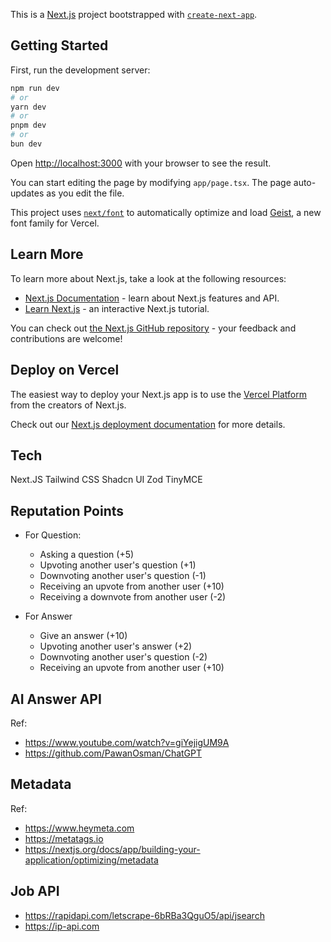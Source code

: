 This is a [Next.js](https://nextjs.org) project bootstrapped with [`create-next-app`](https://nextjs.org/docs/app/api-reference/cli/create-next-app).

## Getting Started

First, run the development server:

```bash
npm run dev
# or
yarn dev
# or
pnpm dev
# or
bun dev
```

Open [http://localhost:3000](http://localhost:3000) with your browser to see the result.

You can start editing the page by modifying `app/page.tsx`. The page auto-updates as you edit the file.

This project uses [`next/font`](https://nextjs.org/docs/app/building-your-application/optimizing/fonts) to automatically optimize and load [Geist](https://vercel.com/font), a new font family for Vercel.

## Learn More

To learn more about Next.js, take a look at the following resources:

- [Next.js Documentation](https://nextjs.org/docs) - learn about Next.js features and API.
- [Learn Next.js](https://nextjs.org/learn) - an interactive Next.js tutorial.

You can check out [the Next.js GitHub repository](https://github.com/vercel/next.js) - your feedback and contributions are welcome!

## Deploy on Vercel

The easiest way to deploy your Next.js app is to use the [Vercel Platform](https://vercel.com/new?utm_medium=default-template&filter=next.js&utm_source=create-next-app&utm_campaign=create-next-app-readme) from the creators of Next.js.

Check out our [Next.js deployment documentation](https://nextjs.org/docs/app/building-your-application/deploying) for more details.

## Tech

Next.JS
Tailwind CSS
Shadcn UI
Zod
TinyMCE

## Reputation Points

- For Question:

  - Asking a question (+5)
  - Upvoting another user's question (+1)
  - Downvoting another user's question (-1)
  - Receiving an upvote from another user (+10)
  - Receiving a downvote from another user (-2)

- For Answer
  - Give an answer (+10)
  - Upvoting another user's answer (+2)
  - Downvoting another user's question (-2)
  - Receiving an upvote from another user (+10)

## AI Answer API

Ref:

- https://www.youtube.com/watch?v=giYejigUM9A
- https://github.com/PawanOsman/ChatGPT

## Metadata

Ref:

- https://www.heymeta.com
- https://metatags.io
- https://nextjs.org/docs/app/building-your-application/optimizing/metadata

## Job API

- https://rapidapi.com/letscrape-6bRBa3QguO5/api/jsearch
- https://ip-api.com
